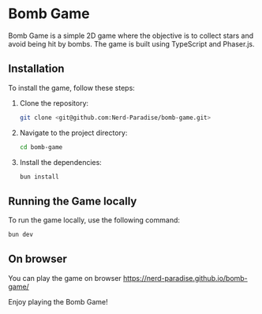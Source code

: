 # Bomb Game

Bomb Game is a simple 2D game where the objective is to collect stars and avoid being hit by bombs. The game is built using TypeScript and Phaser.js.

## Installation

To install the game, follow these steps:

1. Clone the repository:
    ```sh
    git clone <git@github.com:Nerd-Paradise/bomb-game.git>
    ```
2. Navigate to the project directory:
    ```sh
    cd bomb-game
    ```
3. Install the dependencies:
    ```sh
    bun install
    ```

## Running the Game locally

To run the game locally, use the following command:
```sh
bun dev
```

## On browser

You can play the game on browser 
<https://nerd-paradise.github.io/bomb-game/>

Enjoy playing the Bomb Game!
